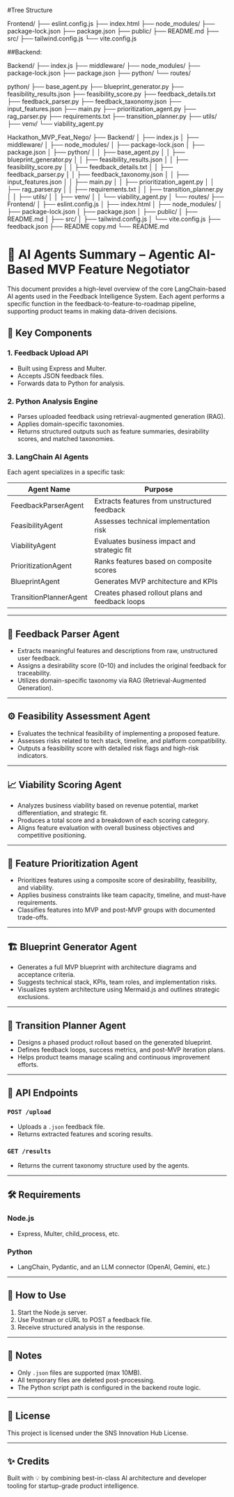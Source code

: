 #Tree Structure


Frontend/
├── eslint.config.js
├── index.html
├── node_modules/
├── package-lock.json
├── package.json
├── public/
├── README.md
├── src/
├── tailwind.config.js
└── vite.config.js


##Backend:

Backend/
├── index.js
├── middleware/
├── node_modules/
├── package-lock.json
├── package.json
├── python/
└── routes/


python/
├── base_agent.py
├── blueprint_generator.py
├── feasibility_results.json
├── feasibility_score.py
├── feedback_details.txt
├── feedback_parser.py
├── feedback_taxonomy.json
├── input_features.json
├── main.py
├── prioritization_agent.py
├── rag_parser.py
├── requirements.txt
├── transition_planner.py
├── utils/
├── venv/
└── viability_agent.py

Hackathon_MVP_Feat_Nego/
├── Backend/
│   ├── index.js
│   ├── middleware/
│   ├── node_modules/
│   ├── package-lock.json
│   ├── package.json
│   ├── python/
│   │   ├── base_agent.py
│   │   ├── blueprint_generator.py
│   │   ├── feasibility_results.json
│   │   ├── feasibility_score.py
│   │   ├── feedback_details.txt
│   │   ├── feedback_parser.py
│   │   ├── feedback_taxonomy.json
│   │   ├── input_features.json
│   │   ├── main.py
│   │   ├── prioritization_agent.py
│   │   ├── rag_parser.py
│   │   ├── requirements.txt
│   │   ├── transition_planner.py
│   │   ├── utils/
│   │   ├── venv/
│   │   └── viability_agent.py
│   └── routes/
├── Frontend/
│   ├── eslint.config.js
│   ├── index.html
│   ├── node_modules/
│   ├── package-lock.json
│   ├── package.json
│   ├── public/
│   ├── README.md
│   ├── src/
│   ├── tailwind.config.js
│   └── vite.config.js
├── feedback.json
├── README copy.md
└── README.md



# 🤖 AI Agents Summary – Agentic AI-Based MVP Feature Negotiator

This document provides a high-level overview of the core LangChain-based AI agents used in the Feedback Intelligence System. Each agent performs a specific function in the feedback-to-feature-to-roadmap pipeline, supporting product teams in making data-driven decisions.

## 🔌 Key Components

### 1. **Feedback Upload API**
- Built using Express and Multer.
- Accepts JSON feedback files.
- Forwards data to Python for analysis.

### 2. **Python Analysis Engine**
- Parses uploaded feedback using retrieval-augmented generation (RAG).
- Applies domain-specific taxonomies.
- Returns structured outputs such as feature summaries, desirability scores, and matched taxonomies.

### 3. **LangChain AI Agents**
Each agent specializes in a specific task:

| Agent Name              | Purpose                                               |
|-------------------------|-------------------------------------------------------|
| FeedbackParserAgent     | Extracts features from unstructured feedback          |
| FeasibilityAgent        | Assesses technical implementation risk                |
| ViabilityAgent          | Evaluates business impact and strategic fit           |
| PrioritizationAgent     | Ranks features based on composite scores              |
| BlueprintAgent          | Generates MVP architecture and KPIs                   |
| TransitionPlannerAgent  | Creates phased rollout plans and feedback loops       |



---

## 🧠 Feedback Parser Agent

- Extracts meaningful features and descriptions from raw, unstructured user feedback.
- Assigns a desirability score (0–10) and includes the original feedback for traceability.
- Utilizes domain-specific taxonomy via RAG (Retrieval-Augmented Generation).

---

## ⚙️ Feasibility Assessment Agent

- Evaluates the technical feasibility of implementing a proposed feature.
- Assesses risks related to tech stack, timeline, and platform compatibility.
- Outputs a feasibility score with detailed risk flags and high-risk indicators.

---

## 📈 Viability Scoring Agent

- Analyzes business viability based on revenue potential, market differentiation, and strategic fit.
- Produces a total score and a breakdown of each scoring category.
- Aligns feature evaluation with overall business objectives and competitive positioning.

---

## 🎯 Feature Prioritization Agent

- Prioritizes features using a composite score of desirability, feasibility, and viability.
- Applies business constraints like team capacity, timeline, and must-have requirements.
- Classifies features into MVP and post-MVP groups with documented trade-offs.

---

## 🏗️ Blueprint Generator Agent

- Generates a full MVP blueprint with architecture diagrams and acceptance criteria.
- Suggests technical stack, KPIs, team roles, and implementation risks.
- Visualizes system architecture using Mermaid.js and outlines strategic exclusions.

---

## 🧭 Transition Planner Agent

- Designs a phased product rollout based on the generated blueprint.
- Defines feedback loops, success metrics, and post-MVP iteration plans.
- Helps product teams manage scaling and continuous improvement efforts.

---

## 📌 API Endpoints

### `POST /upload`
- Uploads a `.json` feedback file.
- Returns extracted features and scoring results.

### `GET /results`
- Returns the current taxonomy structure used by the agents.

---

## 🛠️ Requirements

### Node.js
- Express, Multer, child_process, etc.

### Python
- LangChain, Pydantic, and an LLM connector (OpenAI, Gemini, etc.)

---

## 🧪 How to Use

1. Start the Node.js server.
2. Use Postman or cURL to POST a feedback file.
3. Receive structured analysis in the response.

---

## 📎 Notes

- Only `.json` files are supported (max 10MB).
- All temporary files are deleted post-processing.
- The Python script path is configured in the backend route logic.

---

## 📜 License

This project is licensed under the SNS Innovation Hub License.

---

## ✨ Credits

Built with 💡 by combining best-in-class AI architecture and developer tooling for startup-grade product intelligence.
